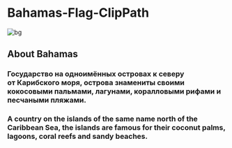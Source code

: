 # Bahamas-Flag-ClipPath

![bg](https://user-images.githubusercontent.com/56477695/153782428-f9630cc7-d459-40db-81e5-38afadc3f9b2.jpg)

## About Bahamas

### Государство на одноимённых островах к северу от Карибского моря, острова знамениты своими кокосовыми пальмами, лагунами, коралловыми рифами и песчаными пляжами.

### A country on the islands of the same name north of the Caribbean Sea, the islands are famous for their coconut palms, lagoons, coral reefs and sandy beaches.
